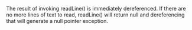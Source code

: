 The result of invoking readLine() is immediately dereferenced. If there are no more lines of text to read, readLine() will return null and dereferencing that will generate a null pointer exception.